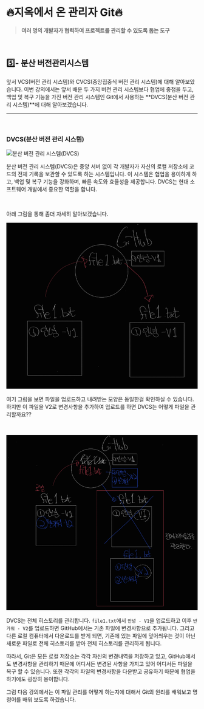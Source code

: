 # 🔥지옥에서 온 관리자 Git🔥

> **여러 명의 개발자가 협력하여 프로젝트를 관리할 수 있도록 돕는 도구**

<br>

## 5️⃣- 분산 버전관리시스템

앞서 VCS(버전 관리 시스템)와 CVCS(중앙집중식 버전 관리 시스템)에 대해 알아보았습니다. 이번 강의에서는 앞서 배운 두 가지 버전 관리 시스템보다 협업에 중점을 두고, 백업 및 복구 기능을 가진 버전 관리 시스템인 Git에서 사용하는 **DVCS(분산 버전 관리 시스템)**에 대해 알아보겠습니다.

<hr>

<br>



### **DVCS(분산 버전 관리 시스템)**

![분산 버전 관리 시스템(DVCS)](https://git-scm.com/book/en/v2/images/distributed.png)

분산 버전 관리 시스템(DVCS)은 중앙 서버 없이 각 개발자가 자신의 로컬 저장소에 코드의 전체 기록을 보관할 수 있도록 하는 시스템입니다. 이 시스템은 협업을 용이하게 하고, 백업 및 복구 기능을 강화하며, 빠른 속도와 효율성을 제공합니다. DVCS는 현대 소프트웨어 개발에서 중요한 역할을 합니다.

<br>

아래 그림을 통해 좀더 자세히 알아보겠습니다.

![image-20240717115536883](https://raw.githubusercontent.com/kjh5848/typora-image/main/image/image-20240717115536883.png)

여기 그림을 보면 파일을 업로드하고 내려받는 모양은 동일한걸 확인하실 수 있습니다. 하지만 이 파일을 V2로 변경사항을 추가하여 업로드를 하면 DVCS는 어떻게 파일을 관리할까요??

<br>

![image-20240717120210645](https://raw.githubusercontent.com/kjh5848/typora-image/main/image/image-20240717120210645.png)

DVCS는 전체 히스토리를 관리합니다. `file1.txt`에서 `안녕 - V1`을 업로드하고 이후 `반가워 - V2`를 업로드하면 GitHub에서는 기존 파일에 변경사항으로 추가됩니다. 그리고 다른 로컬 컴퓨터에서 다운로드를 받게 되면, 기존에 있는 파일에 덮어씌우는 것이 아닌 새로운 파일로 전체 히스토리를 받아 전체 히스토리를 관리하게 됩니다. 



따라서, Git은 모든 로컬 저장소는 각각 자신의 변경내역을 저장하고 있고, GitHub에서도 변경사항을 관리하기 때문에 어디서든 변경된 사항을 가지고 있어 어디서든 파일을 복구 할 수 있습니다. 또한 각각의 파일의 변경사항을 다운받고 공유하기 때문에 협업을 하기에도 굉장히 용이합니다.



그럼 다음 강의에서는 이 파일 관리를 어떻게 하는지에 대해서 Git의 원리를 배워보고 명령어를 배워 보도록 하겠습니다.



































